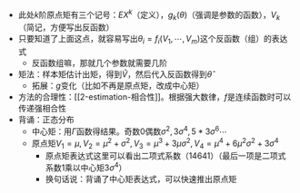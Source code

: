 - 此处$k$阶原点矩有三个记号：$EX^k$（定义），$g_k(\theta)$（强调是参数的函数），$V_k$（简记，方便写出反函数）
- 只要知道了上面这点，就容易写出$\theta_i = f_i(V_1,\cdots,V_m)$这个反函数（组）的表达式
  - 反函数组嘛，那就几个参数就需要几阶
- 矩法：样本矩估计出矩，得到$\hat V$，然后代入反函数得到$\hat\theta$
  - 拓展：$g$变化（比如不再是原点矩，改成中心矩）
- 方法的合理性：[[2-estimation-相合性]]。根据强大数律，$f$是连续函数时可以传递强相合性
- 背诵：正态分布
  - 中心矩：用$\Gamma$函数得结果。奇数0偶数$\sigma^2, 3\sigma^4,5*3\sigma^6\cdots$
  - 原点矩$V_1=\mu, V_2=\mu^2+\sigma^2, V_3 = \mu^3 + 3\mu \sigma^2,V_4=\mu^4 + 6\mu^2\sigma^2+3\sigma^4$
    - 原点矩表达式这里可以看出二项式系数（14641）（最后一项是二项式系数1乘以中心矩$3\sigma^4$）
    - 换句话说：背诵了中心矩表达式，可以快速推出原点矩